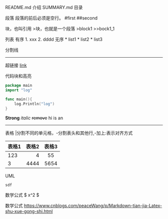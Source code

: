 
README.md 介绍
SUMMARY.md 目录

段落
 	段落的前后必须是空行。
	#first
	##second
	
块，也叫引用
	>块，也就是一个段落
	>block1
	>>bock1_1

列表
	有序
		1. xxx
		2. dddd
	无序
		* list1
		* list2
		* list3


分割线

-----------------------

超链接
[link](http://www.baidu.com/ "baidu网址")


代码块和高亮
```go
package main
import "log"

func main(){
	log.Println("log")
}
```
**Strong**
*italic*
~~remove~~
hi is an 


-----------------------

表格
	|分割不同的单元格，-分割表头和其他行,-加上:表示对齐方式

|表格1|表格2|表格3|
|:----|----:|:---:|
|123|4|55|
|3|4444|5654|


UML
```sequence
sdf
```


数学公式
  $  x^2  $


数学公式
   https://www.cnblogs.com/peaceWang/p/Markdown-tian-jia-Latex-shu-xue-gong-shi.html
